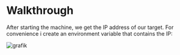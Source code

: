 
# Walkthrough

After starting the machine, we get the IP address of our target. 
For convenience i create an environment variable that contains the IP:

![grafik](https://github.com/fortyfourh/CTF-writeups/assets/125758265/a74a4cc2-8987-47e9-b785-e2d4172dc58e)


